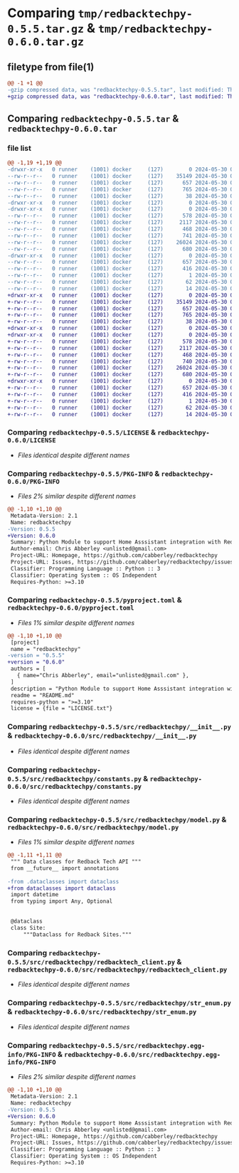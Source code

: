 # Comparing `tmp/redbacktechpy-0.5.5.tar.gz` & `tmp/redbacktechpy-0.6.0.tar.gz`

## filetype from file(1)

```diff
@@ -1 +1 @@
-gzip compressed data, was "redbacktechpy-0.5.5.tar", last modified: Thu May 30 08:07:06 2024, max compression
+gzip compressed data, was "redbacktechpy-0.6.0.tar", last modified: Thu May 30 08:13:01 2024, max compression
```

## Comparing `redbacktechpy-0.5.5.tar` & `redbacktechpy-0.6.0.tar`

### file list

```diff
@@ -1,19 +1,19 @@
-drwxr-xr-x   0 runner    (1001) docker     (127)        0 2024-05-30 08:07:06.477346 redbacktechpy-0.5.5/
--rw-r--r--   0 runner    (1001) docker     (127)    35149 2024-05-30 08:07:01.000000 redbacktechpy-0.5.5/LICENSE
--rw-r--r--   0 runner    (1001) docker     (127)      657 2024-05-30 08:07:06.477346 redbacktechpy-0.5.5/PKG-INFO
--rw-r--r--   0 runner    (1001) docker     (127)      765 2024-05-30 08:07:01.000000 redbacktechpy-0.5.5/pyproject.toml
--rw-r--r--   0 runner    (1001) docker     (127)       38 2024-05-30 08:07:06.477346 redbacktechpy-0.5.5/setup.cfg
-drwxr-xr-x   0 runner    (1001) docker     (127)        0 2024-05-30 08:07:06.473346 redbacktechpy-0.5.5/src/
-drwxr-xr-x   0 runner    (1001) docker     (127)        0 2024-05-30 08:07:06.477346 redbacktechpy-0.5.5/src/redbacktechpy/
--rw-r--r--   0 runner    (1001) docker     (127)      578 2024-05-30 08:07:01.000000 redbacktechpy-0.5.5/src/redbacktechpy/__init__.py
--rw-r--r--   0 runner    (1001) docker     (127)     2117 2024-05-30 08:07:01.000000 redbacktechpy-0.5.5/src/redbacktechpy/constants.py
--rw-r--r--   0 runner    (1001) docker     (127)      468 2024-05-30 08:07:01.000000 redbacktechpy-0.5.5/src/redbacktechpy/exceptions.py
--rw-r--r--   0 runner    (1001) docker     (127)      741 2024-05-30 08:07:01.000000 redbacktechpy-0.5.5/src/redbacktechpy/model.py
--rw-r--r--   0 runner    (1001) docker     (127)    26024 2024-05-30 08:07:01.000000 redbacktechpy-0.5.5/src/redbacktechpy/redbacktech_client.py
--rw-r--r--   0 runner    (1001) docker     (127)      680 2024-05-30 08:07:01.000000 redbacktechpy-0.5.5/src/redbacktechpy/str_enum.py
-drwxr-xr-x   0 runner    (1001) docker     (127)        0 2024-05-30 08:07:06.477346 redbacktechpy-0.5.5/src/redbacktechpy.egg-info/
--rw-r--r--   0 runner    (1001) docker     (127)      657 2024-05-30 08:07:06.000000 redbacktechpy-0.5.5/src/redbacktechpy.egg-info/PKG-INFO
--rw-r--r--   0 runner    (1001) docker     (127)      416 2024-05-30 08:07:06.000000 redbacktechpy-0.5.5/src/redbacktechpy.egg-info/SOURCES.txt
--rw-r--r--   0 runner    (1001) docker     (127)        1 2024-05-30 08:07:06.000000 redbacktechpy-0.5.5/src/redbacktechpy.egg-info/dependency_links.txt
--rw-r--r--   0 runner    (1001) docker     (127)       62 2024-05-30 08:07:06.000000 redbacktechpy-0.5.5/src/redbacktechpy.egg-info/requires.txt
--rw-r--r--   0 runner    (1001) docker     (127)       14 2024-05-30 08:07:06.000000 redbacktechpy-0.5.5/src/redbacktechpy.egg-info/top_level.txt
+drwxr-xr-x   0 runner    (1001) docker     (127)        0 2024-05-30 08:13:01.468780 redbacktechpy-0.6.0/
+-rw-r--r--   0 runner    (1001) docker     (127)    35149 2024-05-30 08:12:56.000000 redbacktechpy-0.6.0/LICENSE
+-rw-r--r--   0 runner    (1001) docker     (127)      657 2024-05-30 08:13:01.468780 redbacktechpy-0.6.0/PKG-INFO
+-rw-r--r--   0 runner    (1001) docker     (127)      765 2024-05-30 08:12:56.000000 redbacktechpy-0.6.0/pyproject.toml
+-rw-r--r--   0 runner    (1001) docker     (127)       38 2024-05-30 08:13:01.468780 redbacktechpy-0.6.0/setup.cfg
+drwxr-xr-x   0 runner    (1001) docker     (127)        0 2024-05-30 08:13:01.468780 redbacktechpy-0.6.0/src/
+drwxr-xr-x   0 runner    (1001) docker     (127)        0 2024-05-30 08:13:01.468780 redbacktechpy-0.6.0/src/redbacktechpy/
+-rw-r--r--   0 runner    (1001) docker     (127)      578 2024-05-30 08:12:56.000000 redbacktechpy-0.6.0/src/redbacktechpy/__init__.py
+-rw-r--r--   0 runner    (1001) docker     (127)     2117 2024-05-30 08:12:56.000000 redbacktechpy-0.6.0/src/redbacktechpy/constants.py
+-rw-r--r--   0 runner    (1001) docker     (127)      468 2024-05-30 08:12:56.000000 redbacktechpy-0.6.0/src/redbacktechpy/exceptions.py
+-rw-r--r--   0 runner    (1001) docker     (127)      740 2024-05-30 08:12:56.000000 redbacktechpy-0.6.0/src/redbacktechpy/model.py
+-rw-r--r--   0 runner    (1001) docker     (127)    26024 2024-05-30 08:12:56.000000 redbacktechpy-0.6.0/src/redbacktechpy/redbacktech_client.py
+-rw-r--r--   0 runner    (1001) docker     (127)      680 2024-05-30 08:12:56.000000 redbacktechpy-0.6.0/src/redbacktechpy/str_enum.py
+drwxr-xr-x   0 runner    (1001) docker     (127)        0 2024-05-30 08:13:01.468780 redbacktechpy-0.6.0/src/redbacktechpy.egg-info/
+-rw-r--r--   0 runner    (1001) docker     (127)      657 2024-05-30 08:13:01.000000 redbacktechpy-0.6.0/src/redbacktechpy.egg-info/PKG-INFO
+-rw-r--r--   0 runner    (1001) docker     (127)      416 2024-05-30 08:13:01.000000 redbacktechpy-0.6.0/src/redbacktechpy.egg-info/SOURCES.txt
+-rw-r--r--   0 runner    (1001) docker     (127)        1 2024-05-30 08:13:01.000000 redbacktechpy-0.6.0/src/redbacktechpy.egg-info/dependency_links.txt
+-rw-r--r--   0 runner    (1001) docker     (127)       62 2024-05-30 08:13:01.000000 redbacktechpy-0.6.0/src/redbacktechpy.egg-info/requires.txt
+-rw-r--r--   0 runner    (1001) docker     (127)       14 2024-05-30 08:13:01.000000 redbacktechpy-0.6.0/src/redbacktechpy.egg-info/top_level.txt
```

### Comparing `redbacktechpy-0.5.5/LICENSE` & `redbacktechpy-0.6.0/LICENSE`

 * *Files identical despite different names*

### Comparing `redbacktechpy-0.5.5/PKG-INFO` & `redbacktechpy-0.6.0/PKG-INFO`

 * *Files 2% similar despite different names*

```diff
@@ -1,10 +1,10 @@
 Metadata-Version: 2.1
 Name: redbacktechpy
-Version: 0.5.5
+Version: 0.6.0
 Summary: Python Module to support Home Asssistant integration with Redback Technologies Smart Hybrid Inverter
 Author-email: Chris Abberley <unlisted@gmail.com>
 Project-URL: Homepage, https://github.com/cabberley/redbacktechpy
 Project-URL: Issues, https://github.com/cabberley/redbacktechpy/issues
 Classifier: Programming Language :: Python :: 3
 Classifier: Operating System :: OS Independent
 Requires-Python: >=3.10
```

### Comparing `redbacktechpy-0.5.5/pyproject.toml` & `redbacktechpy-0.6.0/pyproject.toml`

 * *Files 1% similar despite different names*

```diff
@@ -1,10 +1,10 @@
 [project]
 name = "redbacktechpy"
-version = "0.5.5"
+version = "0.6.0"
 authors = [
   { name="Chris Abberley", email="unlisted@gmail.com" },
 ]
 description = "Python Module to support Home Asssistant integration with Redback Technologies Smart Hybrid Inverter"
 readme = "README.md"
 requires-python = ">=3.10"
 license = {file = "LICENSE.txt"}
```

### Comparing `redbacktechpy-0.5.5/src/redbacktechpy/__init__.py` & `redbacktechpy-0.6.0/src/redbacktechpy/__init__.py`

 * *Files identical despite different names*

### Comparing `redbacktechpy-0.5.5/src/redbacktechpy/constants.py` & `redbacktechpy-0.6.0/src/redbacktechpy/constants.py`

 * *Files identical despite different names*

### Comparing `redbacktechpy-0.5.5/src/redbacktechpy/model.py` & `redbacktechpy-0.6.0/src/redbacktechpy/model.py`

 * *Files 1% similar despite different names*

```diff
@@ -1,11 +1,11 @@
 """ Data classes for Redback Tech API """
 from __future__ import annotations
 
-from .dataclasses import dataclass
+from dataclasses import dataclass
 import datetime
 from typing import Any, Optional
 
 
 @dataclass
 class Site:
     """Dataclass for Redback Sites."""
```

### Comparing `redbacktechpy-0.5.5/src/redbacktechpy/redbacktech_client.py` & `redbacktechpy-0.6.0/src/redbacktechpy/redbacktech_client.py`

 * *Files identical despite different names*

### Comparing `redbacktechpy-0.5.5/src/redbacktechpy/str_enum.py` & `redbacktechpy-0.6.0/src/redbacktechpy/str_enum.py`

 * *Files identical despite different names*

### Comparing `redbacktechpy-0.5.5/src/redbacktechpy.egg-info/PKG-INFO` & `redbacktechpy-0.6.0/src/redbacktechpy.egg-info/PKG-INFO`

 * *Files 2% similar despite different names*

```diff
@@ -1,10 +1,10 @@
 Metadata-Version: 2.1
 Name: redbacktechpy
-Version: 0.5.5
+Version: 0.6.0
 Summary: Python Module to support Home Asssistant integration with Redback Technologies Smart Hybrid Inverter
 Author-email: Chris Abberley <unlisted@gmail.com>
 Project-URL: Homepage, https://github.com/cabberley/redbacktechpy
 Project-URL: Issues, https://github.com/cabberley/redbacktechpy/issues
 Classifier: Programming Language :: Python :: 3
 Classifier: Operating System :: OS Independent
 Requires-Python: >=3.10
```


